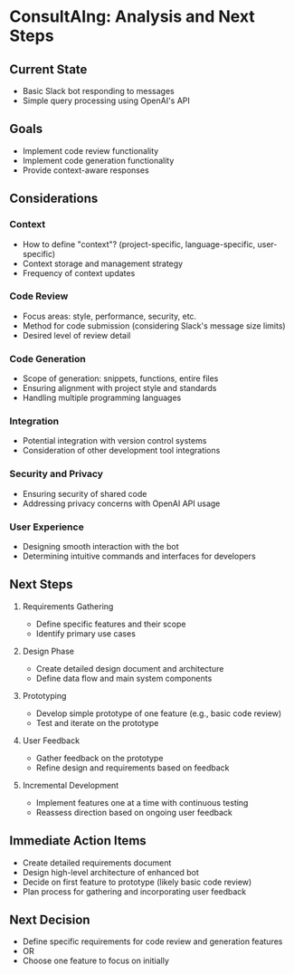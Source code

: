 # ConsultAIng: Analysis and Next Steps

## Current State
- Basic Slack bot responding to messages
- Simple query processing using OpenAI's API

## Goals
- Implement code review functionality
- Implement code generation functionality
- Provide context-aware responses

## Considerations

### Context
- How to define "context"? (project-specific, language-specific, user-specific)
- Context storage and management strategy
- Frequency of context updates

### Code Review
- Focus areas: style, performance, security, etc.
- Method for code submission (considering Slack's message size limits)
- Desired level of review detail

### Code Generation
- Scope of generation: snippets, functions, entire files
- Ensuring alignment with project style and standards
- Handling multiple programming languages

### Integration
- Potential integration with version control systems
- Consideration of other development tool integrations

### Security and Privacy
- Ensuring security of shared code
- Addressing privacy concerns with OpenAI API usage

### User Experience
- Designing smooth interaction with the bot
- Determining intuitive commands and interfaces for developers

## Next Steps

1. Requirements Gathering
   - Define specific features and their scope
   - Identify primary use cases

2. Design Phase
   - Create detailed design document and architecture
   - Define data flow and main system components

3. Prototyping
   - Develop simple prototype of one feature (e.g., basic code review)
   - Test and iterate on the prototype

4. User Feedback
   - Gather feedback on the prototype
   - Refine design and requirements based on feedback

5. Incremental Development
   - Implement features one at a time with continuous testing
   - Reassess direction based on ongoing user feedback

## Immediate Action Items
- Create detailed requirements document
- Design high-level architecture of enhanced bot
- Decide on first feature to prototype (likely basic code review)
- Plan process for gathering and incorporating user feedback

## Next Decision
- Define specific requirements for code review and generation features
- OR
- Choose one feature to focus on initially

